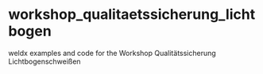 # workshop_qualitaetssicherung_lichtbogen
weldx examples and code for the Workshop Qualitätssicherung Lichtbogenschweißen
